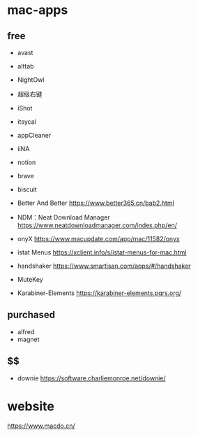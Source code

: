 # mac-apps

## free
- avast
- alttab
- NightOwl

- 超级右键
- iShot
- itsycal

- appCleaner

- iiNA

- notion

- brave
- biscuit

- Better And Better
https://www.better365.cn/bab2.html

- NDM：Neat Download Manager
https://www.neatdownloadmanager.com/index.php/en/

- onyX
https://www.macupdate.com/app/mac/11582/onyx

- istat Menus
https://xclient.info/s/istat-menus-for-mac.html

- handshaker
https://www.smartisan.com/apps/#/handshaker

- MuteKey

- Karabiner-Elements
https://karabiner-elements.pqrs.org/

## purchased
- alfred
- magnet

## $$

- downie
https://software.charliemonroe.net/downie/

# website
https://www.macdo.cn/
